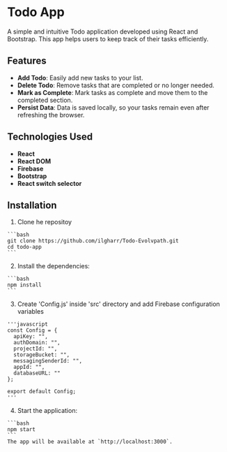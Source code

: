 # Todo App

A simple and intuitive Todo application developed using React and Bootstrap. This app helps users to keep track of their tasks efficiently.

## Features

- **Add Todo**: Easily add new tasks to your list.
- **Delete Todo**: Remove tasks that are completed or no longer needed.
- **Mark as Complete**: Mark tasks as complete and move them to the completed section.
- **Persist Data**: Data is saved locally, so your tasks remain even after refreshing the browser.

## Technologies Used

- **React**
- **React DOM**
- **Firebase**
- **Bootstrap**
- **React switch selector**

## Installation

  1. Clone he repositoy

    ```bash
    git clone https://github.com/ilgharr/Todo-Evolvpath.git
    cd todo-app
    ```

  2. Install the dependencies:

    ```bash
    npm install
    ```

  3. Create 'Config.js' inside 'src' directory and add Firebase configuration variables

    '''javascript
    const Config = {
      apiKey: "",
      authDomain: "",
      projectId: "",
      storageBucket: "",
      messagingSenderId: "",
      appId: "",
      databaseURL: ""
    };

    export default Config;
    '''

  4. Start the application:

    ```bash
    npm start
    ```
    The app will be available at `http://localhost:3000`.
